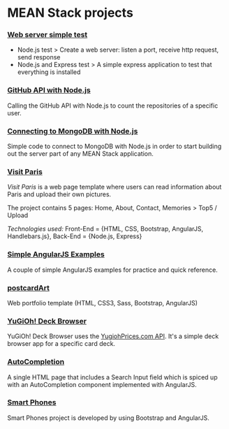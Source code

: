 # MEAN Stack projects

### [Web server simple test](https://github.com/skananitos/MEANprojects/tree/master/server-test) 
- Node.js test > Create a web server: listen a port, receive http request, send response
- Node.js and Express test > A simple express application to test that everything is installed


### [GitHub API with Node.js](https://github.com/skananitos/MEANprojects/tree/master/github-api)

Calling the GitHub API with Node.js to count the repositories of a specific user.


### [Connecting to MongoDB with Node.js](https://github.com/skananitos/MEANprojects/tree/master/mongodb-connection)

Simple code to connect to MongoDB with Node.js in order to start building out the server part of any MEAN Stack application.


### [Visit Paris](https://github.com/skananitos/MEANprojects/tree/master/visitParis)
*Visit Paris* is a web page template where users can read information about Paris and upload their own pictures. 

The project contains 5 pages: Home, About, Contact, Memories > Top5 / Upload

*Technologies used:* Front-End = {HTML, CSS, Bootstrap, AngularJS, Handlebars.js}, Back-End = {Node.js, Express}


### [Simple AngularJS Examples](https://github.com/skananitos/MEANprojects/tree/master/simpleAngular)

A couple of simple AngularJS examples for practice and quick reference.


### [postcardArt](https://github.com/skananitos/MEANprojects/tree/master/postcardArt)

Web portfolio template (HTML, CSS3, Sass, Bootstrap, AngularJS)


### [Yu­Gi­Oh! Deck Browser](https://github.com/skananitos/MEANprojects/tree/master/yugioh-project)

Yu­Gi­Oh! Deck Browser uses the [YugiohPrices.com API](http://docs.yugiohprices.apiary.io/). It's a simple deck browser app for a specific card deck.


### [AutoCompletion](https://github.com/skananitos/MEANprojects/tree/master/autocompletion)

A single HTML page that includes a Search Input field which is spiced up with an AutoCompletion component implemented with AngularJS.


### [Smart Phones](https://github.com/skananitos/MEANprojects/tree/master/smart-phones)

Smart Phones project is developed by using Bootstrap and AngularJS.
